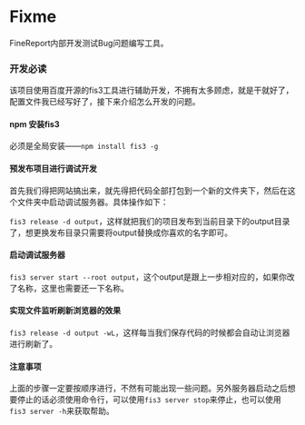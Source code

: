 # Fixme

FineReport内部开发测试Bug问题编写工具。

### 开发必读

该项目使用百度开源的fis3工具进行辅助开发，不拥有太多顾虑，就是干就好了，配置文件我已经写好了，接下来介绍怎么开发的问题。

#### npm 安装fis3

必须是全局安装——`npm install fis3 -g`

#### 预发布项目进行调试开发

首先我们得把网站搞出来，就先得把代码全部打包到一个新的文件夹下，然后在这个文件夹中启动调试服务器。具体操作如下：

`fis3 release -d output`，这样就把我们的项目发布到当前目录下的output目录了，想更换发布目录只需要将output替换成你喜欢的名字即可。

#### 启动调试服务器

`fis3 server start --root output`，这个output是跟上一步相对应的，如果你改了名称，这里也需要还一下名称。

#### 实现文件监听刷新浏览器的效果

`fis3 release -d output -wL`，这样每当我们保存代码的时候都会自动让浏览器进行刷新了。

#### 注意事项

上面的步骤一定要按顺序进行，不然有可能出现一些问题。另外服务器启动之后想要停止的话必须使用命令行，可以使用`fis3 server stop`来停止，也可以使用`fis3 server -h`来获取帮助。

